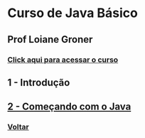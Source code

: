 # Curso de Java Básico

## Prof Loiane Groner

### [Click aqui para acessar o curso](https://loiane.training/curso/java-basico)

## 1 - Introdução

## [2 - Começando com o Java](https://github.com/lex4brao/01.CURSOS.E.ESTUDOS/tree/main/02.JAVA.-.LOIANE.GRONER/01.JAVA.BASICO/2%20-%20Come%C3%A7ando%20com%20o%20Java)

### [Voltar](https://github.com/lex4brao/01.CURSOS.E.ESTUDOS/tree/main/02.JAVA.-.LOIANE.GRONER)
